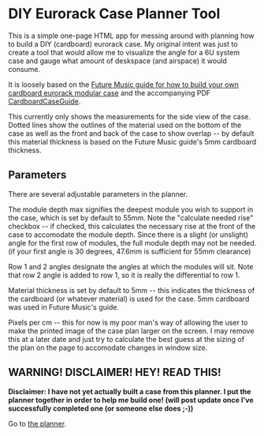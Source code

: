 # DIY Eurorack Case Planner Tool
This is a simple one-page HTML app for messing around with planning how to build a DIY (cardboard) eurorack case. My original intent was just to create a tool that would allow me to visualize the angle for a 6U system case and gauge what amount of deskspace (and airspace) it would consume.

It is loosely based on the [Future Music guide for how to build your own cardboard eurorack modular case](http://www.musicradar.com/tuition/tech/how-to-build-your-own-cardboard-eurorack-modular-case-625196) and the accompanying PDF [CardboardCaseGuide](http://cdn.mos.musicradar.com/images/aaaroot/tech/7july15/DIY-Eurorack-case/CardboardCaseGuide.zip). 

This currently only shows the measurements for the side view of the case. Dotted lines show the outlines of the material used on the bottom of the case as well as the front and back of the case to show overlap -- by default this material thickness is based on the Future Music guide's 5mm cardboard thickness.

## Parameters

There are several adjustable parameters in the planner. 

The module depth max signifies the deepest module you wish to support in the case, which is set by default to 55mm. Note the "calculate needed rise" checkbox -- if checked, this calculates the necessary rise at the front of the case to accomodate the module depth. Since there is a slight (or unslight) angle for the first row of modules, the full module depth may not be needed. (if your first angle is 30 degrees, 47.6mm is sufficient for 55mm clearance)

Row 1 and 2 angles designate the angles at which the modules will sit. Note that row 2 angle is added to row 1, so it is really the differential to row 1.

Material thickness is set by default to 5mm -- this indicates the thickness of the cardboard (or whatever material) is used for the case. 5mm cardboard was used in Future Music's guide.

Pixels per cm -- this for now is my poor man's way of allowing the user to make the printed image of the case plan larger on the screen. I may remove this at a later date and just try to calculate the best guess at the sizing of the plan on the page to accomodate changes in window size.

## WARNING! DISCLAIMER! HEY! READ THIS!
**Disclaimer: I have not yet actually built a case from this planner. I put the planner together in order to help me build one! (will post update once I've successfully completed one (or someone else does ;-))**

Go to [the planner](./planner.html).
